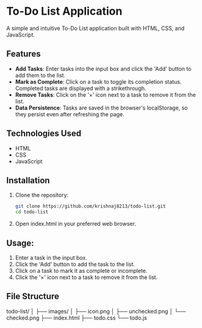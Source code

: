 # To-Do List Application

A simple and intuitive To-Do List application built with HTML, CSS, and JavaScript.

## Features

- **Add Tasks**: Enter tasks into the input box and click the 'Add' button to add them to the list.
- **Mark as Complete**: Click on a task to toggle its completion status. Completed tasks are displayed with a strikethrough.
- **Remove Tasks**: Click on the '×' icon next to a task to remove it from the list.
- **Data Persistence**: Tasks are saved in the browser's localStorage, so they persist even after refreshing the page.

## Technologies Used

- HTML
- CSS
- JavaScript

## Installation

1. Clone the repository:

   ```bash
   git clone https://github.com/krishnaj8213/todo-list.git
   cd todo-list
2. Open index.html in your preferred web browser.

## Usage:

1. Enter a task in the input box.
2. Click the 'Add' button to add the task to the list.
3. Click on a task to mark it as complete or incomplete.
4. Click the '×' icon next to a task to remove it from the list.


## File Structure
todo-list/
│
├── images/
│   ├── icon.png
│   ├── unchecked.png
│   └── checked.png
├── index.html
├── todo.css
└── todo.js

